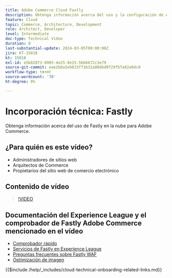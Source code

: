 ```yaml
---
title: Adobe Commerce Cloud Fastly
description: Obtenga información acerca del uso y la configuración de Adobe Commerce Cloud Fastly.
feature: Cloud
topic: Commerce, Architecture, Development
role: Architect, Developer
level: Intermediate
doc-type: Technical Video
duration: 0
last-substantial-update: 2024-03-05T00:00:00Z
jira: KT-15018
kt: 15018
exl-id: e5b82073-0905-4e25-8e15-5b66672c3e79
source-git-commit: eae2b8a2eb815ff1b32a80dbd0f29fbfa82a0dc0
workflow-type: tm+mt
source-wordcount: '70'
ht-degree: 0%

---
```


# Incorporación técnica: Fastly

Obtenga información acerca del uso de Fastly en la nube para Adobe Commerce.

## ¿Para quién es este vídeo?

- Administradores de sitios web
- Arquitectos de Commerce
- Propietarios del sitio web de comercio electrónico

## Contenido de vídeo

>[!VIDEO](https://video.tv.adobe.com/v/3427695?learn=on)

## Documentación del Experience League y el comprobador de Fastly Adobe Commerce mencionado en el vídeo

- [Comprobador rápido](https://adobe-commerce-tester.freetls.fastly.net/adobe-commerce-tester/)
- [Servicios de Fastly en Experience League](https://experienceleague.adobe.com/docs/commerce-cloud-service/user-guide/cdn/fastly.html)
- [Preguntas frecuentes sobre Fastly WAF](https://experienceleague.adobe.com/docs/commerce-knowledge-base/kb/faq/web-application-firewall-waf-powered-by-fastly-the-faq.html)
- [Optimización de imagen](https://experienceleague.adobe.com/docs/commerce-operations/implementation-playbook/best-practices/development/image-optimization.html)

{{$include /help/_includes/cloud-technical-onboarding-related-links.md}}


